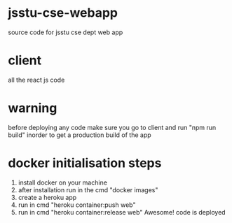 # jsstu-cse-webapp
source code for jsstu cse dept web app

# client 
all the react js code

# warning
before deploying any code make sure you go to client and run "npm run build"
inorder to get a production build of the app

# docker initialisation steps
  1. install docker on your machine
  2. after installation run in the cmd  "docker images"
  3. create a heroku app
  4. run in cmd "heroku container:push web"
  5. run in cmd "heroku container:release web"
   Awesome! code is deployed

